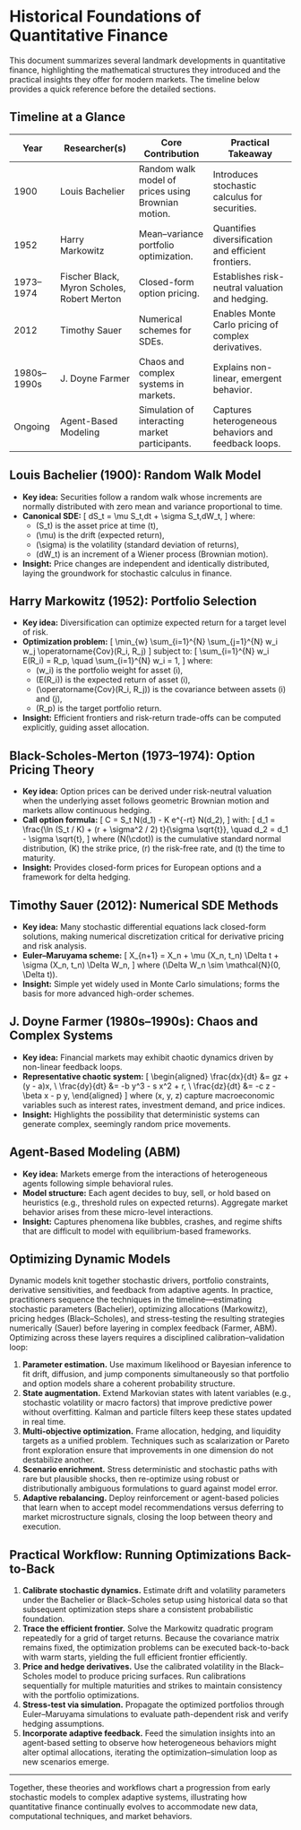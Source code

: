 # Historical Foundations of Quantitative Finance

This document summarizes several landmark developments in quantitative finance,
highlighting the mathematical structures they introduced and the practical
insights they offer for modern markets. The timeline below provides a quick
reference before the detailed sections.

## Timeline at a Glance

| Year        | Researcher(s)                               | Core Contribution                                  | Practical Takeaway                                   |
| ----------- | ------------------------------------------- | -------------------------------------------------- | ---------------------------------------------------- |
| 1900        | Louis Bachelier                             | Random walk model of prices using Brownian motion. | Introduces stochastic calculus for securities.       |
| 1952        | Harry Markowitz                             | Mean–variance portfolio optimization.              | Quantifies diversification and efficient frontiers.  |
| 1973–1974   | Fischer Black, Myron Scholes, Robert Merton | Closed-form option pricing.                        | Establishes risk-neutral valuation and hedging.      |
| 2012        | Timothy Sauer                               | Numerical schemes for SDEs.                        | Enables Monte Carlo pricing of complex derivatives.  |
| 1980s–1990s | J. Doyne Farmer                             | Chaos and complex systems in markets.              | Explains non-linear, emergent behavior.              |
| Ongoing     | Agent-Based Modeling                        | Simulation of interacting market participants.     | Captures heterogeneous behaviors and feedback loops. |

## Louis Bachelier (1900): Random Walk Model

- **Key idea:** Securities follow a random walk whose increments are normally
  distributed with zero mean and variance proportional to time.
- **Canonical SDE:** \[ dS_t = \mu S_t\,dt + \sigma S_t\,dW_t, \] where:
  - \(S_t\) is the asset price at time \(t\),
  - \(\mu\) is the drift (expected return),
  - \(\sigma\) is the volatility (standard deviation of returns),
  - \(dW_t\) is an increment of a Wiener process (Brownian motion).
- **Insight:** Price changes are independent and identically distributed, laying
  the groundwork for stochastic calculus in finance.

## Harry Markowitz (1952): Portfolio Selection

- **Key idea:** Diversification can optimize expected return for a target level
  of risk.
- **Optimization problem:** \[ \min_{w} \sum_{i=1}^{N} \sum_{j=1}^{N} w_i w_j
  \operatorname{Cov}(R_i, R_j) \] subject to: \[ \sum_{i=1}^{N} w_i E(R_i) =
  R_p, \quad \sum_{i=1}^{N} w_i = 1, \] where:
  - \(w_i\) is the portfolio weight for asset \(i\),
  - \(E(R_i)\) is the expected return of asset \(i\),
  - \(\operatorname{Cov}(R_i, R_j)\) is the covariance between assets \(i\) and
    \(j\),
  - \(R_p\) is the target portfolio return.
- **Insight:** Efficient frontiers and risk-return trade-offs can be computed
  explicitly, guiding asset allocation.

## Black-Scholes-Merton (1973–1974): Option Pricing Theory

- **Key idea:** Option prices can be derived under risk-neutral valuation when
  the underlying asset follows geometric Brownian motion and markets allow
  continuous hedging.
- **Call option formula:** \[ C = S_t N(d_1) - K e^{-rt} N(d_2), \] with: \[ d_1
  = \frac{\ln (S_t / K) + (r + \sigma^2 / 2) t}{\sigma \sqrt{t}}, \quad d_2 =
  d_1 - \sigma \sqrt{t}, \] where \(N(\cdot)\) is the cumulative standard normal
  distribution, \(K\) the strike price, \(r\) the risk-free rate, and \(t\) the
  time to maturity.
- **Insight:** Provides closed-form prices for European options and a framework
  for delta hedging.

## Timothy Sauer (2012): Numerical SDE Methods

- **Key idea:** Many stochastic differential equations lack closed-form
  solutions, making numerical discretization critical for derivative pricing and
  risk analysis.
- **Euler–Maruyama scheme:** \[ X_{n+1} = X_n + \mu (X_n, t_n) \Delta t + \sigma
  (X_n, t_n) \Delta W_n, \] where \(\Delta W_n \sim \mathcal{N}(0, \Delta t)\).
- **Insight:** Simple yet widely used in Monte Carlo simulations; forms the
  basis for more advanced high-order schemes.

## J. Doyne Farmer (1980s–1990s): Chaos and Complex Systems

- **Key idea:** Financial markets may exhibit chaotic dynamics driven by
  non-linear feedback loops.
- **Representative chaotic system:** \[ \begin{aligned} \frac{dx}{dt} &= gz +
  (y - a)x, \\ \frac{dy}{dt} &= -b y^3 - s x^2 + r, \\ \frac{dz}{dt} &= -c z -
  \beta x - p y, \end{aligned} \] where \(x, y, z\) capture macroeconomic
  variables such as interest rates, investment demand, and price indices.
- **Insight:** Highlights the possibility that deterministic systems can
  generate complex, seemingly random price movements.

## Agent-Based Modeling (ABM)

- **Key idea:** Markets emerge from the interactions of heterogeneous agents
  following simple behavioral rules.
- **Model structure:** Each agent decides to buy, sell, or hold based on
  heuristics (e.g., threshold rules on expected returns). Aggregate market
  behavior arises from these micro-level interactions.
- **Insight:** Captures phenomena like bubbles, crashes, and regime shifts that
  are difficult to model with equilibrium-based frameworks.

## Optimizing Dynamic Models

Dynamic models knit together stochastic drivers, portfolio constraints,
derivative sensitivities, and feedback from adaptive agents. In practice,
practitioners sequence the techniques in the timeline—estimating stochastic
parameters (Bachelier), optimizing allocations (Markowitz), pricing hedges
(Black–Scholes), and stress-testing the resulting strategies numerically (Sauer)
before layering in complex feedback (Farmer, ABM). Optimizing across these
layers requires a disciplined calibration–validation loop:

1. **Parameter estimation.** Use maximum likelihood or Bayesian inference to fit
   drift, diffusion, and jump components simultaneously so that portfolio and
   option models share a coherent probability structure.
2. **State augmentation.** Extend Markovian states with latent variables (e.g.,
   stochastic volatility or macro factors) that improve predictive power without
   overfitting. Kalman and particle filters keep these states updated in real
   time.
3. **Multi-objective optimization.** Frame allocation, hedging, and liquidity
   targets as a unified problem. Techniques such as scalarization or Pareto
   front exploration ensure that improvements in one dimension do not
   destabilize another.
4. **Scenario enrichment.** Stress deterministic and stochastic paths with rare
   but plausible shocks, then re-optimize using robust or distributionally
   ambiguous formulations to guard against model error.
5. **Adaptive rebalancing.** Deploy reinforcement or agent-based policies that
   learn when to accept model recommendations versus deferring to market
   microstructure signals, closing the loop between theory and execution.

## Practical Workflow: Running Optimizations Back-to-Back

1. **Calibrate stochastic dynamics.** Estimate drift and volatility parameters
   under the Bachelier or Black–Scholes setup using historical data so that
   subsequent optimization steps share a consistent probabilistic foundation.
2. **Trace the efficient frontier.** Solve the Markowitz quadratic program
   repeatedly for a grid of target returns. Because the covariance matrix
   remains fixed, the optimization problems can be executed back-to-back with
   warm starts, yielding the full efficient frontier efficiently.
3. **Price and hedge derivatives.** Use the calibrated volatility in the
   Black–Scholes model to produce pricing surfaces. Run calibrations
   sequentially for multiple maturities and strikes to maintain consistency with
   the portfolio optimizations.
4. **Stress-test via simulation.** Propagate the optimized portfolios through
   Euler–Maruyama simulations to evaluate path-dependent risk and verify hedging
   assumptions.
5. **Incorporate adaptive feedback.** Feed the simulation insights into an
   agent-based setting to observe how heterogeneous behaviors might alter
   optimal allocations, iterating the optimization–simulation loop as new
   scenarios emerge.

---

Together, these theories and workflows chart a progression from early stochastic
models to complex adaptive systems, illustrating how quantitative finance
continually evolves to accommodate new data, computational techniques, and
market behaviors.
